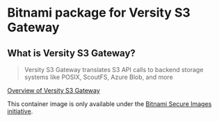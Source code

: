 # Bitnami package for Versity S3 Gateway

## What is Versity S3 Gateway?

> Versity S3 Gateway translates S3 API calls to backend storage systems like POSIX, ScoutFS, Azure Blob, and more

[Overview of Versity S3 Gateway](https://www.versity.com/products/versitygw/)

This container image is only available under the [Bitnami Secure Images initiative](https://news.broadcom.com/app-dev/broadcom-introduces-bitnami-secure-images-for-production-ready-containerized-applications).